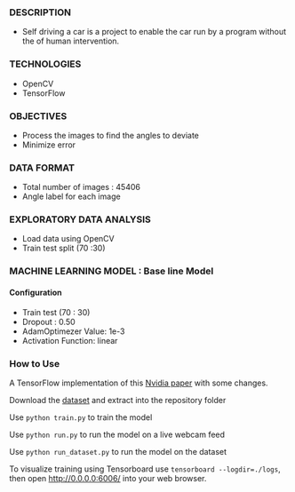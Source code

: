 ### DESCRIPTION

- Self driving a car is a project to enable the car run by a program without the of human intervention. 

### TECHNOLOGIES 

 - OpenCV
 - TensorFlow
 
 ### OBJECTIVES
 
 - Process the images to find the angles to deviate
 - Minimize error
 
 ### DATA FORMAT
 
 - Total number of images : 45406
 - Angle label for each image
 
 ### EXPLORATORY DATA ANALYSIS
 
  - Load data using OpenCV
  - Train test split (70 :30)
  
  ### MACHINE LEARNING MODEL : Base line Model
  
  #### Configuration
   - Train test (70 : 30)
   - Dropout : 0.50
   - AdamOptimezer Value: 1e-3
   - Activation Function: linear
   
### How to Use

A TensorFlow implementation of this [Nvidia paper](https://arxiv.org/pdf/1604.07316.pdf) with some changes.

Download the [dataset](https://drive.google.com/file/d/0B-KJCaaF7elleG1RbzVPZWV4Tlk/view?usp=sharing) and extract into the repository folder

Use `python train.py` to train the model

Use `python run.py` to run the model on a live webcam feed

Use `python run_dataset.py` to run the model on the dataset

To visualize training using Tensorboard use `tensorboard --logdir=./logs`, then open http://0.0.0.0:6006/ into your web browser.

